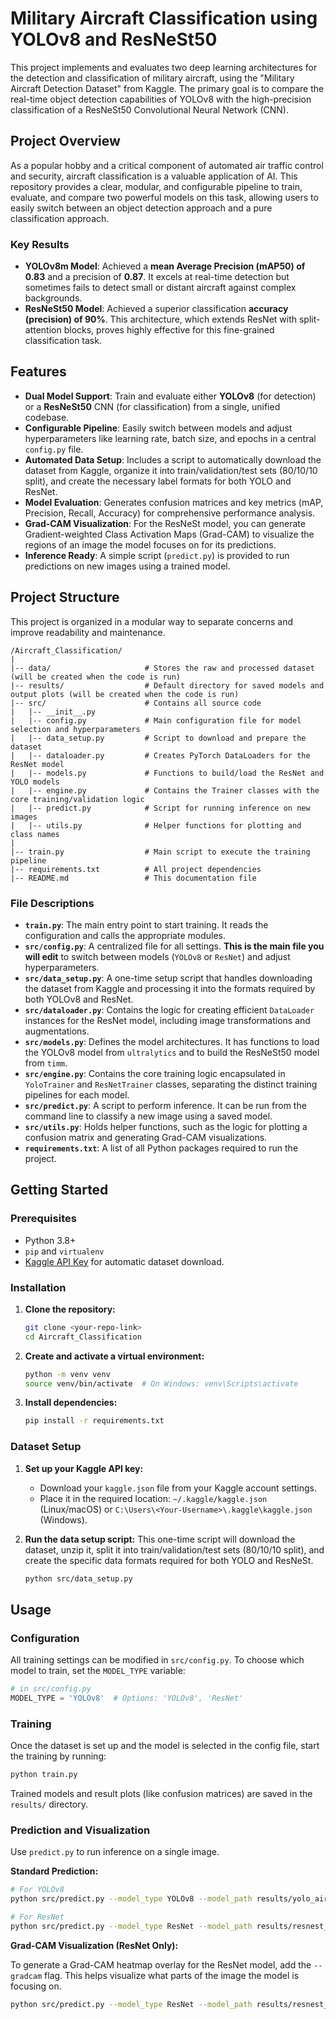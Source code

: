 # Military Aircraft Classification using YOLOv8 and ResNeSt50

This project implements and evaluates two deep learning architectures for the detection and classification of military aircraft, using the "Military Aircraft Detection Dataset" from Kaggle. The primary goal is to compare the real-time object detection capabilities of YOLOv8 with the high-precision classification of a ResNeSt50 Convolutional Neural Network (CNN).

## Project Overview

As a popular hobby and a critical component of automated air traffic control and security, aircraft classification is a valuable application of AI. This repository provides a clear, modular, and configurable pipeline to train, evaluate, and compare two powerful models on this task, allowing users to easily switch between an object detection approach and a pure classification approach.

### Key Results

-   **YOLOv8m Model**: Achieved a **mean Average Precision (mAP50) of 0.83** and a precision of **0.87**. It excels at real-time detection but sometimes fails to detect small or distant aircraft against complex backgrounds.
-   **ResNeSt50 Model**: Achieved a superior classification **accuracy (precision) of 90%**. This architecture, which extends ResNet with split-attention blocks, proves highly effective for this fine-grained classification task.

## Features

-   **Dual Model Support**: Train and evaluate either **YOLOv8** (for detection) or a **ResNeSt50** CNN (for classification) from a single, unified codebase.
-   **Configurable Pipeline**: Easily switch between models and adjust hyperparameters like learning rate, batch size, and epochs in a central `config.py` file.
-   **Automated Data Setup**: Includes a script to automatically download the dataset from Kaggle, organize it into train/validation/test sets (80/10/10 split), and create the necessary label formats for both YOLO and ResNet.
-   **Model Evaluation**: Generates confusion matrices and key metrics (mAP, Precision, Recall, Accuracy) for comprehensive performance analysis.
-   **Grad-CAM Visualization**: For the ResNeSt model, you can generate Gradient-weighted Class Activation Maps (Grad-CAM) to visualize the regions of an image the model focuses on for its predictions.
-   **Inference Ready**: A simple script (`predict.py`) is provided to run predictions on new images using a trained model.

## Project Structure

This project is organized in a modular way to separate concerns and improve readability and maintenance.

```
/Aircraft_Classification/
|
|-- data/                     # Stores the raw and processed dataset (will be created when the code is run)
|-- results/                  # Default directory for saved models and output plots (will be created when the code is run)
|-- src/                      # Contains all source code
|   |-- __init__.py
|   |-- config.py             # Main configuration file for model selection and hyperparameters
|   |-- data_setup.py         # Script to download and prepare the dataset
|   |-- dataloader.py         # Creates PyTorch DataLoaders for the ResNet model
|   |-- models.py             # Functions to build/load the ResNet and YOLO models
|   |-- engine.py             # Contains the Trainer classes with the core training/validation logic
|   |-- predict.py            # Script for running inference on new images
|   |-- utils.py              # Helper functions for plotting and class names
|
|-- train.py                  # Main script to execute the training pipeline
|-- requirements.txt          # All project dependencies
|-- README.md                 # This documentation file
```

### File Descriptions

-   **`train.py`**: The main entry point to start training. It reads the configuration and calls the appropriate modules.
-   **`src/config.py`**: A centralized file for all settings. **This is the main file you will edit** to switch between models (`YOLOv8` or `ResNet`) and adjust hyperparameters.
-   **`src/data_setup.py`**: A one-time setup script that handles downloading the dataset from Kaggle and processing it into the formats required by both YOLOv8 and ResNet.
-   **`src/dataloader.py`**: Contains the logic for creating efficient `DataLoader` instances for the ResNet model, including image transformations and augmentations.
-   **`src/models.py`**: Defines the model architectures. It has functions to load the YOLOv8 model from `ultralytics` and to build the ResNeSt50 model from `timm`.
-   **`src/engine.py`**: Contains the core training logic encapsulated in `YoloTrainer` and `ResNetTrainer` classes, separating the distinct training pipelines for each model.
-   **`src/predict.py`**: A script to perform inference. It can be run from the command line to classify a new image using a saved model.
-   **`src/utils.py`**: Holds helper functions, such as the logic for plotting a confusion matrix and generating Grad-CAM visualizations.
-   **`requirements.txt`**: A list of all Python packages required to run the project.

## Getting Started

### Prerequisites

-   Python 3.8+
-   `pip` and `virtualenv`
-   [Kaggle API Key](https://www.kaggle.com/docs/api) for automatic dataset download.

### Installation

1.  **Clone the repository:**
    ```bash
    git clone <your-repo-link>
    cd Aircraft_Classification
    ```

2.  **Create and activate a virtual environment:**
    ```bash
    python -m venv venv
    source venv/bin/activate  # On Windows: venv\Scripts\activate
    ```

3.  **Install dependencies:**
    ```bash
    pip install -r requirements.txt
    ```

### Dataset Setup

1.  **Set up your Kaggle API key:**
    -   Download your `kaggle.json` file from your Kaggle account settings.
    -   Place it in the required location: `~/.kaggle/kaggle.json` (Linux/macOS) or `C:\Users\<Your-Username>\.kaggle\kaggle.json` (Windows).

2.  **Run the data setup script:**
    This one-time script will download the dataset, unzip it, split it into train/validation/test sets (80/10/10 split), and create the specific data formats required for both YOLO and ResNeSt.
    ```bash
    python src/data_setup.py
    ```

## Usage

### Configuration

All training settings can be modified in `src/config.py`. To choose which model to train, set the `MODEL_TYPE` variable:

```python
# in src/config.py
MODEL_TYPE = 'YOLOv8'  # Options: 'YOLOv8', 'ResNet'
```

### Training

Once the dataset is set up and the model is selected in the config file, start the training by running:

```bash
python train.py
```

Trained models and result plots (like confusion matrices) are saved in the `results/` directory.

### Prediction and Visualization

Use `predict.py` to run inference on a single image.

**Standard Prediction:**
```bash
# For YOLOv8
python src/predict.py --model_type YOLOv8 --model_path results/yolo_aircraft_run/weights/best.pt --image_path /path/to/image.jpg

# For ResNet
python src/predict.py --model_type ResNet --model_path results/resnest_model.pt --image_path /path/to/image.jpg
```

**Grad-CAM Visualization (ResNet Only):**

To generate a Grad-CAM heatmap overlay for the ResNet model, add the `--gradcam` flag. This helps visualize what parts of the image the model is focusing on.

```bash
python src/predict.py --model_type ResNet --model_path results/resnest_model.pt --image_path /path/to/image.jpg --gradcam
```
